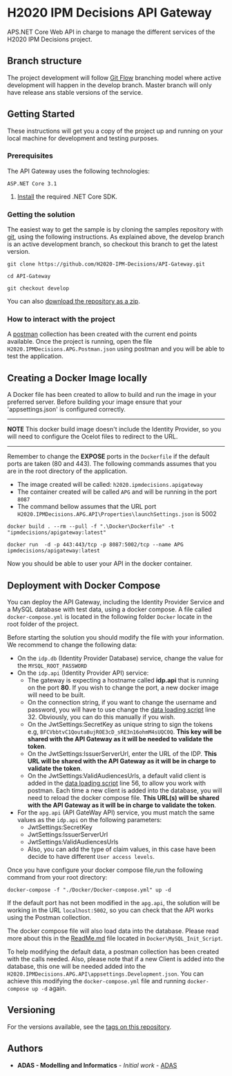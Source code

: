 # H2020 IPM Decisions API Gateway

APS.NET Core Web API in charge to manage the different services of the H2020 IPM Decisions project.

## Branch structure

The project development will follow [Git Flow](https://nvie.com/posts/a-successful-git-branching-model/) branching model where active development will happen in the develop branch. Master branch will only have release ans stable versions of the service.

## Getting Started

These instructions will get you a copy of the project up and running on your local machine for development and testing purposes. 

### Prerequisites

The API Gateway uses the following technologies:

```
ASP.NET Core 3.1
```
1. [Install](https://dotnet.microsoft.com/download/dotnet-core/3.1) the required .NET Core SDK.

### Getting the solution

The easiest way to get the sample is by cloning the samples repository with [git](https://git-scm.com/downloads), using the following instructions. As explained above, the develop branch is an active development branch, so checkout this branch to get the latest version.

```console
git clone https://github.com/H2020-IPM-Decisions/API-Gateway.git

cd API-Gateway

git checkout develop
```

You can also [download the repository as a zip](https://github.com/H2020-IPM-Decisions/API-Gateway/archive/master.zip).

### How to interact with the project

A [postman](https://www.getpostman.com/) collection has been created with the current end points available. 
Once the project is running, open the file `H2020.IPMDecisions.APG.Postman.json` using postman and you will be able to test the application.

## Creating a Docker Image locally

A Docker file has been created to allow to build and run the image in your preferred server. Before building your image ensure that your 'appsettings.json' is configured correctly.

***
**NOTE**
This docker build image doesn't include the Identity Provider, so you will need to configure the Ocelot files to redirect to the URL.
***

Remember to change the **EXPOSE** ports in the `Dockerfile` if the default ports are taken (80 and 443).
The following commands assumes that you are in the root directory of the application.
* The image created will be called: `h2020.ipmdecisions.apigateway`
* The container created will be called `APG` and will be running in the port `8087`
* The command bellow assumes that the URL port `H2020.IPMDecisions.APG.API\Properties\launchSettings.json` is 5002
```Console
docker build . --rm --pull -f ".\Docker\Dockerfile" -t "ipmdecisions/apigateway:latest"

docker run  -d -p 443:443/tcp -p 8087:5002/tcp --name APG ipmdecisions/apigateway:latest 
```
Now you should be able to user your API in the docker container.

## Deployment with Docker Compose

You can deploy the API Gateway, including the Identity Provider Service and a MySQL database with test data, using a docker compose.
A file called `docker-compose.yml` is located in the following folder `Docker` locate in the root folder of the project.

Before starting the solution you should modify the file with your information. We recommend to change the following data:
* On the `idp.db` (Identity Provider Database) service, change the value for the `MYSQL_ROOT_PASSWORD`
* On the `idp.api` (Identity Provider API) service:
  - The gateway is expecting a hostname called **idp.api** that is running on the port **80**. If you wish to change the port, a new docker image will need to be built.
  - On the connection string, if you want to change the username and password, you will have to use change the [data loading script](MySQL_Init_Script/init.sql) line 32. Obviously, you can do this manually if you wish.
  - On the JwtSettings:SecretKey as unique string to sign the tokens e.g, `BFCVbbtvC1QoutaBujROE3cD_sRE3n16ohmM4sUQC0Q`. **This key will be shared with the API Gateway as it will be needed to validate the token**.
  - On the JwtSettings:IssuerServerUrl, enter the URL of the IDP. **This URL will be shared with the API Gateway as it will be in charge to validate the token**.
  - On the JwtSettings:ValidAudiencesUrls, a default valid client is added in the [data loading script](MySQL_Init_Script/init.sql) line 56, to allow you work with postman. Each time a new client is added into the database, you will need to reload the docker compose file. **This URL(s) will be shared with the API Gateway as it will be in charge to validate the token**.
* For the `apg.api` (API GateWay API) service, you must match the same values as the `idp.api` on the following parameters:
  * JwtSettings:SecretKey
  * JwtSettings:IssuerServerUrl
  * JwtSettings:ValidAudiencesUrls
  * Also, you can add the type of claim values, in this case have been decide to have different `User access levels`.

Once you have configure your docker compose file,run the following command from your root directory:

```console
docker-compose -f "./Docker/Docker-compose.yml" up -d
```

If the default port has not been modified in the `apg.api`, the solution will be working in the URL `localhost:5002`, so you can check that the API works using the Postman collection.

The docker compose file will also load data into the database. Please read more about this in the [ReadMe.md](H2020.IPMDecisions.APG.API\Docker\ReadMe.md) file located in `Docker\MySQL_Init_Script`.

To help modifying the default data, a postman collection has been created with the calls needed. Also, please note that if a new Client is added into the database, this one will be needed added into the `H2020.IPMDecisions.APG.API\appsettings.Development.json`. You can achieve this modifying the `docker-compose.yml` file and running `docker-compose up -d` again.

## Versioning

For the versions available, see the [tags on this repository](https://github.com/H2020-IPM-Decisions/API-Gateway/tags). 

## Authors

* **ADAS - Modelling and Informatics** - *Initial work* - [ADAS](https://www.adas.uk/)